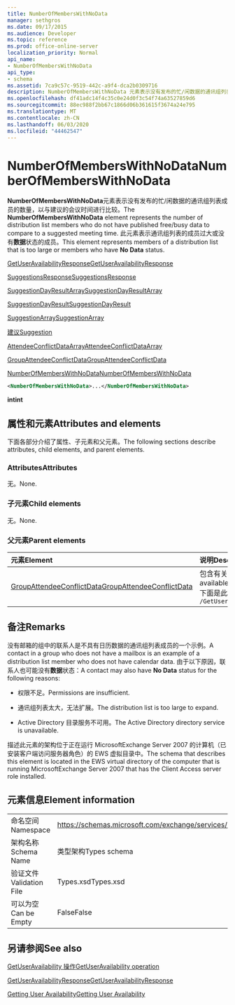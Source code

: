 ```yaml
---
title: NumberOfMembersWithNoData
manager: sethgros
ms.date: 09/17/2015
ms.audience: Developer
ms.topic: reference
ms.prod: office-online-server
localization_priority: Normal
api_name:
- NumberOfMembersWithNoData
api_type:
- schema
ms.assetid: 7ca9c57c-9519-442c-a9f4-dca2b0309716
description: NumberOfMembersWithNoData 元素表示没有发布的忙/闲数据的通讯组列表成员的数量，以与建议的会议时间进行比较。 此元素表示通讯组列表的成员过大或没有数据状态的成员。
ms.openlocfilehash: df41adc14f4c35c0e24d0f3c54f74a63527859d6
ms.sourcegitcommit: 88ec988f2bb67c1866d06b361615f3674a24e795
ms.translationtype: MT
ms.contentlocale: zh-CN
ms.lasthandoff: 06/03/2020
ms.locfileid: "44462547"
---
```

# <a name="numberofmemberswithnodata"></a><span data-ttu-id="49d0b-104">NumberOfMembersWithNoData</span><span class="sxs-lookup"><span data-stu-id="49d0b-104">NumberOfMembersWithNoData</span></span>

<span data-ttu-id="49d0b-105">**NumberOfMembersWithNoData**元素表示没有发布的忙/闲数据的通讯组列表成员的数量，以与建议的会议时间进行比较。</span><span class="sxs-lookup"><span data-stu-id="49d0b-105">The **NumberOfMembersWithNoData** element represents the number of distribution list members who do not have published free/busy data to compare to a suggested meeting time.</span></span> <span data-ttu-id="49d0b-106">此元素表示通讯组列表的成员过大或没有**数据**状态的成员。</span><span class="sxs-lookup"><span data-stu-id="49d0b-106">This element represents members of a distribution list that is too large or members who have **No Data** status.</span></span> 
  
[<span data-ttu-id="49d0b-107">GetUserAvailabilityResponse</span><span class="sxs-lookup"><span data-stu-id="49d0b-107">GetUserAvailabilityResponse</span></span>](getuseravailabilityresponse.md)
  
[<span data-ttu-id="49d0b-108">SuggestionsResponse</span><span class="sxs-lookup"><span data-stu-id="49d0b-108">SuggestionsResponse</span></span>](suggestionsresponse.md)
  
[<span data-ttu-id="49d0b-109">SuggestionDayResultArray</span><span class="sxs-lookup"><span data-stu-id="49d0b-109">SuggestionDayResultArray</span></span>](suggestiondayresultarray.md)
  
[<span data-ttu-id="49d0b-110">SuggestionDayResult</span><span class="sxs-lookup"><span data-stu-id="49d0b-110">SuggestionDayResult</span></span>](suggestiondayresult.md)
  
[<span data-ttu-id="49d0b-111">SuggestionArray</span><span class="sxs-lookup"><span data-stu-id="49d0b-111">SuggestionArray</span></span>](suggestionarray.md)
  
[<span data-ttu-id="49d0b-112">建议</span><span class="sxs-lookup"><span data-stu-id="49d0b-112">Suggestion</span></span>](suggestion.md)
  
[<span data-ttu-id="49d0b-113">AttendeeConflictDataArray</span><span class="sxs-lookup"><span data-stu-id="49d0b-113">AttendeeConflictDataArray</span></span>](attendeeconflictdataarray.md)
  
[<span data-ttu-id="49d0b-114">GroupAttendeeConflictData</span><span class="sxs-lookup"><span data-stu-id="49d0b-114">GroupAttendeeConflictData</span></span>](groupattendeeconflictdata.md)
  
[<span data-ttu-id="49d0b-115">NumberOfMembersWithNoData</span><span class="sxs-lookup"><span data-stu-id="49d0b-115">NumberOfMembersWithNoData</span></span>](numberofmemberswithnodata.md)
  
```xml
<NumberOfMembersWithNoData>...</NumberOfMembersWithNoData>
```

 <span data-ttu-id="49d0b-116">**int**</span><span class="sxs-lookup"><span data-stu-id="49d0b-116">**int**</span></span>
## <a name="attributes-and-elements"></a><span data-ttu-id="49d0b-117">属性和元素</span><span class="sxs-lookup"><span data-stu-id="49d0b-117">Attributes and elements</span></span>

<span data-ttu-id="49d0b-118">下面各部分介绍了属性、子元素和父元素。</span><span class="sxs-lookup"><span data-stu-id="49d0b-118">The following sections describe attributes, child elements, and parent elements.</span></span>
  
### <a name="attributes"></a><span data-ttu-id="49d0b-119">Attributes</span><span class="sxs-lookup"><span data-stu-id="49d0b-119">Attributes</span></span>

<span data-ttu-id="49d0b-120">无。</span><span class="sxs-lookup"><span data-stu-id="49d0b-120">None.</span></span>
  
### <a name="child-elements"></a><span data-ttu-id="49d0b-121">子元素</span><span class="sxs-lookup"><span data-stu-id="49d0b-121">Child elements</span></span>

<span data-ttu-id="49d0b-122">无。</span><span class="sxs-lookup"><span data-stu-id="49d0b-122">None.</span></span>
  
### <a name="parent-elements"></a><span data-ttu-id="49d0b-123">父元素</span><span class="sxs-lookup"><span data-stu-id="49d0b-123">Parent elements</span></span>

|<span data-ttu-id="49d0b-124">**元素**</span><span class="sxs-lookup"><span data-stu-id="49d0b-124">**Element**</span></span>|<span data-ttu-id="49d0b-125">**说明**</span><span class="sxs-lookup"><span data-stu-id="49d0b-125">**Description**</span></span>|
|:-----|:-----|
|[<span data-ttu-id="49d0b-126">GroupAttendeeConflictData</span><span class="sxs-lookup"><span data-stu-id="49d0b-126">GroupAttendeeConflictData</span></span>](groupattendeeconflictdata.md) <br/> |<span data-ttu-id="49d0b-127">包含有关可用用户数的聚合冲突信息、有冲突的用户数以及在通讯组列表中没有可用性信息的用户数量建议的会议时间。</span><span class="sxs-lookup"><span data-stu-id="49d0b-127">Contains aggregate conflict information about the number of users who are available, the number of users who have conflicts, and the number of users who do not have availability information in a distribution list for a suggested meeting time.</span></span>  <br/> <span data-ttu-id="49d0b-128">下面是此元素的 XPath 表达式： </span><span class="sxs-lookup"><span data-stu-id="49d0b-128">The following is the XPath expression to this element:</span></span>  <br/>  `/GetUserAvailabilityResponse/SuggestionsResponse/SuggestionDayResultArray/SuggestionDayResult[i]/SuggestionArray/Suggestion[i]/AttendeeConflictDataArray/GroupAttendeeConflictData` <br/> |
   
## <a name="remarks"></a><span data-ttu-id="49d0b-129">备注</span><span class="sxs-lookup"><span data-stu-id="49d0b-129">Remarks</span></span>

<span data-ttu-id="49d0b-130">没有邮箱的组中的联系人是不具有日历数据的通讯组列表成员的一个示例。</span><span class="sxs-lookup"><span data-stu-id="49d0b-130">A contact in a group who does not have a mailbox is an example of a distribution list member who does not have calendar data.</span></span> <span data-ttu-id="49d0b-131">由于以下原因，联系人也可能没有**数据**状态：</span><span class="sxs-lookup"><span data-stu-id="49d0b-131">A contact may also have **No Data** status for the following reasons:</span></span> 
  
- <span data-ttu-id="49d0b-132">权限不足。</span><span class="sxs-lookup"><span data-stu-id="49d0b-132">Permissions are insufficient.</span></span>
    
- <span data-ttu-id="49d0b-133">通讯组列表太大，无法扩展。</span><span class="sxs-lookup"><span data-stu-id="49d0b-133">The distribution list is too large to expand.</span></span>
    
- <span data-ttu-id="49d0b-134">Active Directory 目录服务不可用。</span><span class="sxs-lookup"><span data-stu-id="49d0b-134">The Active Directory directory service is unavailable.</span></span>
    
<span data-ttu-id="49d0b-135">描述此元素的架构位于正在运行 MicrosoftExchange Server 2007 的计算机（已安装客户端访问服务器角色）的 EWS 虚拟目录中。</span><span class="sxs-lookup"><span data-stu-id="49d0b-135">The schema that describes this element is located in the EWS virtual directory of the computer that is running MicrosoftExchange Server 2007 that has the Client Access server role installed.</span></span>
  
## <a name="element-information"></a><span data-ttu-id="49d0b-136">元素信息</span><span class="sxs-lookup"><span data-stu-id="49d0b-136">Element information</span></span>

|||
|:-----|:-----|
|<span data-ttu-id="49d0b-137">命名空间</span><span class="sxs-lookup"><span data-stu-id="49d0b-137">Namespace</span></span>  <br/> |https://schemas.microsoft.com/exchange/services/2006/types  <br/> |
|<span data-ttu-id="49d0b-138">架构名称</span><span class="sxs-lookup"><span data-stu-id="49d0b-138">Schema Name</span></span>  <br/> |<span data-ttu-id="49d0b-139">类型架构</span><span class="sxs-lookup"><span data-stu-id="49d0b-139">Types schema</span></span>  <br/> |
|<span data-ttu-id="49d0b-140">验证文件</span><span class="sxs-lookup"><span data-stu-id="49d0b-140">Validation File</span></span>  <br/> |<span data-ttu-id="49d0b-141">Types.xsd</span><span class="sxs-lookup"><span data-stu-id="49d0b-141">Types.xsd</span></span>  <br/> |
|<span data-ttu-id="49d0b-142">可以为空</span><span class="sxs-lookup"><span data-stu-id="49d0b-142">Can be Empty</span></span>  <br/> |<span data-ttu-id="49d0b-143">False</span><span class="sxs-lookup"><span data-stu-id="49d0b-143">False</span></span>  <br/> |
   
## <a name="see-also"></a><span data-ttu-id="49d0b-144">另请参阅</span><span class="sxs-lookup"><span data-stu-id="49d0b-144">See also</span></span>



[<span data-ttu-id="49d0b-145">GetUserAvailability 操作</span><span class="sxs-lookup"><span data-stu-id="49d0b-145">GetUserAvailability operation</span></span>](getuseravailability-operation.md)
  
[<span data-ttu-id="49d0b-146">GetUserAvailabilityResponse</span><span class="sxs-lookup"><span data-stu-id="49d0b-146">GetUserAvailabilityResponse</span></span>](getuseravailabilityresponse.md)


[<span data-ttu-id="49d0b-147">Getting User Availability</span><span class="sxs-lookup"><span data-stu-id="49d0b-147">Getting User Availability</span></span>](https://msdn.microsoft.com/library/d4133fcb-9b0f-4e6b-aadf-a389da83516a%28Office.15%29.aspx)

